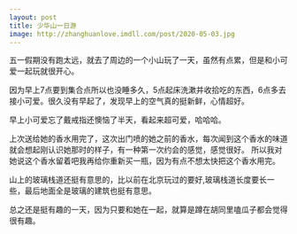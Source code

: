 ```yaml
---
layout: post
title: 少华山一日游
image: http://zhanghuanlove.imdll.com/post/2020-05-03.jpg
---
```


五一假期没有跑太远，就去了周边的一个小山玩了一天，虽然有点累，但是和小可爱一起玩就很开心。
<!--more-->

因为早上7点要到集合点所以也没睡多久，5点起床洗漱并收拾吃的东西，6点多去接小可爱。很久没有早起了，发现早上的空气真的挺新鲜，心情超好。

早上小可爱忘了戴戒指还懊恼了半天，看起来超可爱，哈哈哈。

上次送给她的香水用完了，这次出门喷的她之前的香水，每次闻到这个香水的味道就会想起刚认识她那时的样子，有一种第一次约会的感觉，感觉很好。
所以我对她说这个香水留着吧我再给你重新买一瓶，因为有点不想太快把这个香水用完。

山上的玻璃栈道还挺有意思的，比以前在北京玩过的要好,玻璃栈道长度要长一些，最后地面全是玻璃的建筑也挺有意思。

总之还是挺有趣的一天，因为只要和她在一起，就算是蹲在胡同里嗑瓜子都会觉得很有趣。